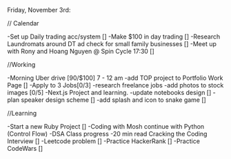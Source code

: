 Friday, November 3rd:

// Calendar

-Set up Daily trading acc/system []
-Make $100 in day trading []
-Research Laundromats around DT ad check for small family businesses []
-Meet up with Rony and Hoang Nguyen @ Spin Cycle 17:30 []

//Working

-Morning Uber drive [90/$100] 7 - 12 am
-add TOP project to Portfolio Work Page []
-Apply to 3 Jobs[0/3]
-research freelance jobs
-add photos to stock images [0/5]
-Next.js Project and learning.
-update notebooks design []
-plan speaker design scheme []
-add splash and icon to snake game []

//Learning

-Start a new Ruby Project []
-Coding with Mosh continue with Python (Control Flow)
-DSA Class progress
-20 min read Cracking the Coding Interview []
-Leetcode problem []
-Practice HackerRank []
-Practice CodeWars []

